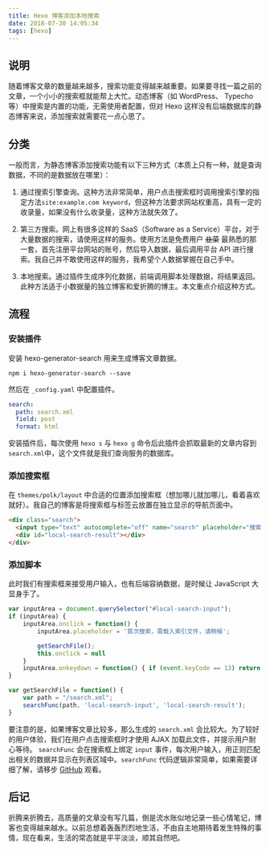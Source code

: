 ```yaml
---
title: Hexo 博客添加本地搜索
date: 2018-07-30 14:05:34
tags: [hexo]
---
```


## 说明
随着博客文章的数量越来越多，搜索功能变得越来越重要。如果要寻找一篇之前的文章，一个小小的搜索框就能帮上大忙。动态博客（如 WordPress、 Typecho 等）中搜索是内置的功能，无需使用者配置，但对 Hexo 这样没有后端数据库的静态博客来说，添加搜索就需要花一点心思了。

## 分类
一般而言，为静态博客添加搜索功能有以下三种方式（本质上只有一种，就是查询数据，不同的是数据放在哪里）：

1. 通过搜索引擎查询。这种方法非常简单，用户点击搜索框时调用搜索引擎的指定方法`site:example.com keyword`，但这种方法要求网站权重高，具有一定的收录量，如果没有什么收录量，这种方法就失效了。

2. 第三方搜索。网上有很多这样的 SaaS（Software as a Service）平台，对于大量数据的搜索，请使用这样的服务。使用方法是免费用户 ~~韭菜~~ 最熟悉的那一套，首先注册平台网站的账号，然后导入数据，最后调用平台 API 进行搜索。我自己并不敢使用这样的服务，我希望个人数据掌握在自己手中。

3. 本地搜索。通过插件生成序列化数据，前端调用脚本处理数据，将结果返回。此种方法适于小数据量的独立博客和爱折腾的博主。本文重点介绍这种方式。

## 流程

### 安装插件
安装 hexo-generator-search 用来生成博客文章数据。

```shell
npm i hexo-generator-search --save
```
然后在 `_config.yaml` 中配置插件。

```yaml
search:
  path: search.xml
  field: post
  format: html
```
安装插件后，每次使用 `hexo s` 与 `hexo g` 命令后此插件会抓取最新的文章内容到 `search.xml`中，这个文件就是我们查询服务的数据库。

### 添加搜索框
在 `themes/polk/layout` 中合适的位置添加搜索框（想加哪儿就加哪儿，看着喜欢就好）。我自己的博客是将搜索框与标签云放置在独立显示的导航页面中。

```html
<div class="search">
  <input type="text" autocomplete="off" name="search" placeholder="搜索" id="local-search-input">
  <div id="local-search-result"></div>
</div>
```

### 添加脚本
此时我们有搜索框来接受用户输入，也有后端容纳数据，是时候让 JavaScript 大显身手了。

```js
var inputArea = document.querySelector("#local-search-input");
if (inputArea) {
    inputArea.onclick = function() {
        inputArea.placeholder = '首次搜索，需载入索引文件，请稍候';

        getSearchFile();
        this.onclick = null
    }
    inputArea.onkeydown = function() { if (event.keyCode == 13) return false }
}

var getSearchFile = function() {
    var path = "/search.xml";
    searchFunc(path, 'local-search-input', 'local-search-result');
}

```
要注意的是，如果博客文章比较多，那么生成的 `search.xml` 会比较大。为了较好的用户体验，我们在用户点击搜索框时才使用 AJAX 加载此文件，并提示用户耐心等待。 `searchFunc` 会在搜索框上绑定 `input` 事件，每次用户输入，用正则匹配出相关的数据并显示在列表区域中。`searchFunc` 代码逻辑非常简单，如果需要详细了解，请移步 [GitHub](https://github.com/chunqiuyiyu/my-blogs/blob/master/themes/polk/source/js/utils.js) 观看。

## 后记
折腾来折腾去，高质量的文章没有写几篇，倒是流水账似地记录一些心情笔记，博客也变得越来越水。以前总想着轰轰烈烈地生活，不由自主地期待着发生特殊的事情，现在看来，生活的常态就是平平淡淡，顺其自然吧。
